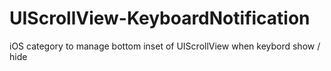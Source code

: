 # UIScrollView-KeyboardNotification
iOS category to manage bottom inset of UIScrollView when keybord show / hide
